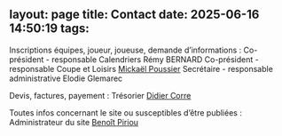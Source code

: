 layout: page
title: Contact
date: 2025-06-16 14:50:19
tags:
---
Inscriptions équipes, joueur, joueuse, demande d’informations :
Co-président - responsable Calendriers 	Rémy BERNARD
Co-président - responsable Coupe et Loisirs 	[Mickaël Poussier](mailto:mp.poussier@orange.fr)
Secrétaire - responsable administrative 	Elodie Glemarec

Devis, factures, payement :
Trésorier 	[Didier Corre](mailto:didier.corre29000@gmail.com)

Toutes infos concernant le site ou susceptibles d’être publiées :
Administrateur du site 	[Benoît Piriou](mailto:benoit.piriou@gmail.com)